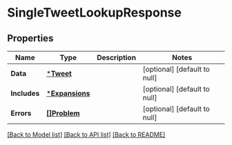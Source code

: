 # SingleTweetLookupResponse

## Properties
Name | Type | Description | Notes
------------ | ------------- | ------------- | -------------
**Data** | [***Tweet**](Tweet.md) |  | [optional] [default to null]
**Includes** | [***Expansions**](Expansions.md) |  | [optional] [default to null]
**Errors** | [**[]Problem**](Problem.md) |  | [optional] [default to null]

[[Back to Model list]](../README.md#documentation-for-models) [[Back to API list]](../README.md#documentation-for-api-endpoints) [[Back to README]](../README.md)

